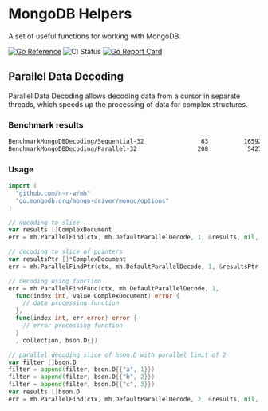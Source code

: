 # MongoDB Helpers

A set of useful functions for working with MongoDB.

[![Go Reference](https://pkg.go.dev/badge/github.com/n-r-w/mh.svg)](https://pkg.go.dev/github.com/n-r-w/mh)
![CI Status](https://github.com/n-r-w/mh/actions/workflows/go.yml/badge.svg)
[![Go Report Card](https://goreportcard.com/badge/github.com/n-r-w/mh)](https://goreportcard.com/report/github.com/n-r-w/mh)

## Parallel Data Decoding

Parallel Data Decoding allows decoding data from a cursor in separate threads, which speeds up the processing of data for complex structures.

### Benchmark results

```txt
BenchmarkMongoDBDecoding/Sequential-32                63          16592513 ns/op         8728794 B/op     209168 allocs/op
BenchmarkMongoDBDecoding/Parallel-32                 208           5427981 ns/op         9055874 B/op     211637 allocs/op
```

### Usage

```go
import (
  "github.com/n-r-w/mh"
  "go.mongodb.org/mongo-driver/mongo/options"
)

// docoding to slice
var results []ComplexDocument
err = mh.ParallelFind(ctx, mh.DefaultParallelDecode, 1, &results, nil, collection, bson.D{}, options.Find().SetBatchSize(100))

// decoding to slice of pointers
var resultsPtr []*ComplexDocument
err = mh.ParallelFindPtr(ctx, mh.DefaultParallelDecode, 1, &resultsPtr, nil, collection, bson.D{})

// decoding using function
err = mh.ParallelFindFunc(ctx, mh.DefaultParallelDecode, 1, 
  func(index int, value ComplexDocument) error {
    // data processing function
  }, 
  func(index int, err error) error {
    // error processing function
  }
  , collection, bson.D{})

// parallel decoding slice of bson.D with parallel limit of 2
var filter []bson.D
filter = append(filter, bson.D{{"a", 1}})
filter = append(filter, bson.D{{"b", 2}})
filter = append(filter, bson.D{{"c", 3}})
var results []bson.D
err = mh.ParallelFind(ctx, mh.DefaultParallelDecode, 2, &results, nil, collection, filter)
```
